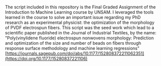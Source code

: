 The script included in this repository is the Final Graded Assignment of the Introduction to Machine Learning course by UNSAM. 
I leveraged the tools learned in the course to solve an important issue regarding my PhD research as an experimental physicist: the optimization of the morphology of PVDF electrospun fibers.
This script was the seed work which lead to a scientific paper published in the Journal of Industrial Textiles, by the name: 
"Poly(vinylidene fluoride) electrospun nonwovens morphology: Prediction and optimization of the size and number of beads on fibers through response surface methodology and machine learning regressions"
[https://journals.sagepub.com/doi/abs/10.1177/152808372211062351](https://doi.org/10.1177/15280837221106)
